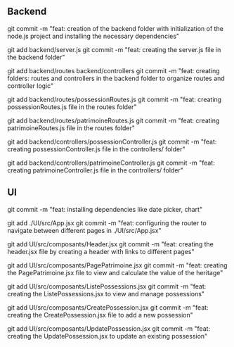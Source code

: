 
## Backend
git commit -m "feat: creation of the backend folder with initialization of the node.js project and installing the necessary dependencies"

git add  backend/server.js
git commit -m "feat: creating the server.js file in the backend folder"

git add backend/routes backend/controllers
git commit -m "feat: creating folders: routes and controllers in the backend folder to organize routes and controller logic"

git add backend/routes/possessionRoutes.js
git commit -m "feat: creating possessionRoutes.js file in the routes folder"

git add backend/routes/patrimoineRoutes.js
git commit -m "feat: creating patrimoineRoutes.js file in the routes folder"

git add backend/controllers/possessionController.js
git commit -m "feat: creating possessionController.js file in the controllers/ folder"

git add backend/controllers/patrimoineController.js
git commit -m "feat: creating patrimoineController.js file in the controllers/ folder"



## UI
git commit -m "feat: installing dependencies like date picker, chart"

git add ./UI/src/App.jsx
git commit -m "feat: configuring the router to navigate between different pages in ./UI/src/App.jsx"

git add UI/src/composants/Header.jsx
git commit -m "feat: creating the header.jsx file by creating a header with links to different pages"

git add UI/src/composants/PagePatrimoine.jsx
git commit -m "feat: creating the PagePatrimoine.jsx file to view and calculate the value of the heritage"

git add UI/src/composants/ListePossessions.jsx
git commit -m "feat: creating the ListePossessions.jsx to view and manage possessions"

git add  UI/src/composants/CreatePossession.jsx
git commit -m "feat: creating the CreatePossession.jsx file to add a new possession"

git add UI/src/composants/UpdatePossession.jsx
git commit -m "feat: creating the UpdatePossession.jsx to update an existing possession"